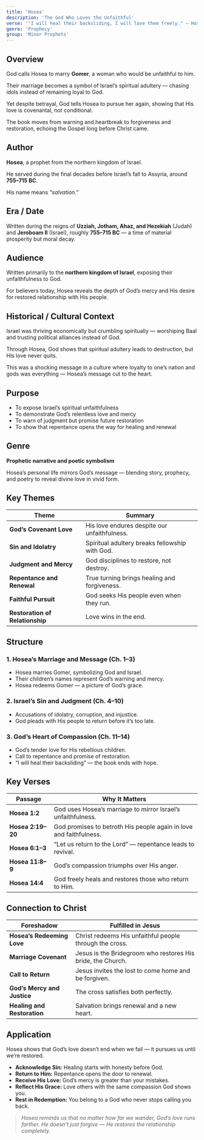 ```yaml
---
title: 'Hosea'
description: 'The God Who Loves the Unfaithful'
verse: '"I will heal their backsliding, I will love them freely." — Hosea 14:4'
genre: 'Prophecy'
group: 'Minor Prophets'
---
```


## Overview

God calls Hosea to marry **Gomer**, a woman who would be unfaithful to him.

Their marriage becomes a symbol of Israel’s spiritual adultery — chasing idols instead of remaining loyal to God.

Yet despite betrayal, God tells Hosea to pursue her again, showing that His love is covenantal, not conditional.

The book moves from warning and heartbreak to forgiveness and restoration, echoing the Gospel long before Christ came.

## Author

**Hosea**, a prophet from the northern kingdom of Israel.

He served during the final decades before Israel’s fall to Assyria, around **755–715 BC**.

His name means *“salvation.”*

## Era / Date

Written during the reigns of **Uzziah, Jotham, Ahaz, and Hezekiah** (Judah) and **Jeroboam II** (Israel), roughly **755–715 BC** — a time of material prosperity but moral decay.

## Audience

Written primarily to the **northern kingdom of Israel**, exposing their unfaithfulness to God.

For believers today, Hosea reveals the depth of God’s mercy and His desire for restored relationship with His people.

## Historical / Cultural Context

Israel was thriving economically but crumbling spiritually — worshiping Baal and trusting political alliances instead of God.

Through Hosea, God shows that spiritual adultery leads to destruction, but His love never quits.

This was a shocking message in a culture where loyalty to one’s nation and gods was everything — Hosea’s message cut to the heart.

## Purpose
- To expose Israel’s spiritual unfaithfulness
- To demonstrate God’s relentless love and mercy
- To warn of judgment but promise future restoration
- To show that repentance opens the way for healing and renewal


## Genre

**Prophetic narrative and poetic symbolism**

Hosea’s personal life mirrors God’s message — blending story, prophecy, and poetry to reveal divine love in vivid form.

## Key Themes


| Theme | Summary |
|-------|----------|
| **God’s Covenant Love** | His love endures despite our unfaithfulness. |
| **Sin and Idolatry** | Spiritual adultery breaks fellowship with God. |
| **Judgment and Mercy** | God disciplines to restore, not destroy. |
| **Repentance and Renewal** | True turning brings healing and forgiveness. |
| **Faithful Pursuit** | God seeks His people even when they run. |
| **Restoration of Relationship** | Love wins in the end. |

## Structure


### 1. Hosea’s Marriage and Message (Ch. 1–3)
- Hosea marries Gomer, symbolizing God and Israel.
- Their children’s names represent God’s warning and mercy.
- Hosea redeems Gomer — a picture of God’s grace.


### 2. Israel’s Sin and Judgment (Ch. 4–10)
- Accusations of idolatry, corruption, and injustice.
- God pleads with His people to return before it’s too late.


### 3. God’s Heart of Compassion (Ch. 11–14)
- God’s tender love for His rebellious children.
- Call to repentance and promise of restoration.
- “I will heal their backsliding” — the book ends with hope.


## Key Verses


| Passage | Why It Matters |
|----------|----------------|
| **Hosea 1:2** | God uses Hosea’s marriage to mirror Israel’s unfaithfulness. |
| **Hosea 2:19–20** | God promises to betroth His people again in love and faithfulness. |
| **Hosea 6:1–3** | “Let us return to the Lord” — repentance leads to revival. |
| **Hosea 11:8–9** | God’s compassion triumphs over His anger. |
| **Hosea 14:4** | God freely heals and restores those who return to Him. |

## Connection to Christ


| Foreshadow | Fulfilled in Jesus |
|-------------|-------------------|
| **Hosea’s Redeeming Love** | Christ redeems His unfaithful people through the cross. |
| **Marriage Covenant** | Jesus is the Bridegroom who restores His bride, the Church. |
| **Call to Return** | Jesus invites the lost to come home and be forgiven. |
| **God’s Mercy and Justice** | The cross satisfies both perfectly. |
| **Healing and Restoration** | Salvation brings renewal and a new heart. |

## Application

Hosea shows that God’s love doesn’t end when we fail — it pursues us until we’re restored.
- **Acknowledge Sin:** Healing starts with honesty before God.
- **Return to Him:** Repentance opens the door to renewal.
- **Receive His Love:** God’s mercy is greater than your mistakes.
- **Reflect His Grace:** Love others with the same compassion God shows you.
- **Rest in Redemption:** You belong to a God who never stops calling you back.


> *Hosea reminds us that no matter how far we wander, God’s love runs farther. He doesn’t just forgive — He restores the relationship completely.*
